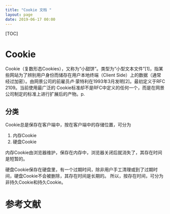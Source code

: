 ```yaml
---
title: "Cookie 文档 "
layout: page
date: 2019-06-17 00:00
---
```

[TOC]

# Cookie
Cookie（复数形态Cookies），又称为“小甜饼”。类型为“小型文本文件”[1]，指某些网站为了辨别用户身份而储存在用户本地终端（Client Side）上的数据（通常经过加密）。由网景公司的前雇员卢·蒙特利在1993年3月发明[2]。最初定义于RFC 2109。当前使用最广泛的 Cookie标准却不是RFC中定义的任何一个，而是在网景公司制定的标准上进行扩展后的产物。p.


## 分类
Cookie总是保存在客户端中，按在客户端中的存储位置，可分为
1. 内存Cookie
2. 硬盘Cookie

内存Cookie由浏览器维护，保存在内存中，浏览器关闭后就消失了，其存在时间是短暂的。

硬盘Cookie保存在硬盘里，有一个过期时间，除非用户手工清理或到了过期时间，硬盘Cookie不会被删除，其存在时间是长期的。
所以，按存在时间，可分为非持久Cookie和持久Cookie。

# 参考文献

